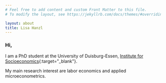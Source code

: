 ```yaml
---
# Feel free to add content and custom Front Matter to this file.
# To modify the layout, see https://jekyllrb.com/docs/themes/#overriding-theme-defaults

layout: about
title: Lisa Hanzl
---
```


### Hi,

I am a PhD student at the University of Duisburg-Essen, [Institute for Socioeconomics](https://www.spi.ox.ac.uk/people/lukas-lehner#/){:target="_blank"}.

My main research interest are labor economics and applied microeconometrics.
